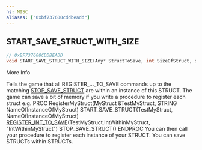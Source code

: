 ```yaml
---
ns: MISC
aliases: ["0xbf737600cddbeadd"]
---
```

## START_SAVE_STRUCT_WITH_SIZE

```c
// 0xBF737600CDDBEADD
void START_SAVE_STRUCT_WITH_SIZE(Any* StructToSave, int SizeOfStruct, string pNameOfStructInstance);
```

More Info

Tells the game that all REGISTER_..._TO_SAVE commands up to the matching [STOP_SAVE_STRUCT](#_0xEB1774DF12BB9F12) are within an instance of this STRUCT. The game can save a bit of memory if you write a procedure to register each struct e.g. PROC RegisterMyStruct(MyStruct &TestMyStruct, STRING NameOfInstanceOfMyStruct) START_SAVE_STRUCT(TestMyStruct, NameOfInstanceOfMyStruct) [REGISTER_INT_TO_SAVE](#_0x34C9EE5986258415)(TestMyStruct.IntWithinMyStruct, "IntWithinMyStruct") STOP_SAVE_STRUCT() ENDPROC You can then call your procedure to register each instance of your STRUCT. You can save STRUCTs within STRUCTs.

